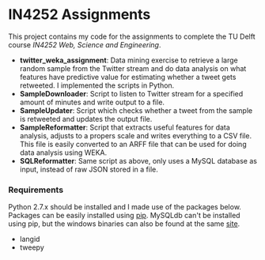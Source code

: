 IN4252 Assignments
===

This project contains my code for the assignments to complete the TU Delft course *IN4252 Web, Science and Engineering*.

* **twitter_weka_assignment**: Data mining exercise to retrieve a large random sample from the Twitter stream and do data analysis on what features have predictive value for estimating whether a tweet gets retweeted. I implemented the scripts in Python.
 * **SampleDownloader**: Script to listen to Twitter stream for a specified amount of minutes and write output to a file.
 * **SampleUpdater**: Script which checks whether a tweet from the sample is retweeted and updates the output file.
 * **SampleReformatter**: Script that extracts useful features for data analysis, adjusts to a propers scale and writes everything to a CSV file. This file is easily converted to an ARFF file that can be used for doing data analysis using WEKA.
 * **SQLReformatter**: Same script as above, only uses a MySQL database as input, instead of raw JSON stored in a file.

### Requirements

Python 2.7.x should be installed and I made use of the packages below. Packages can be easily installed using [pip][1]. MySQLdb can't be installed using pip, but the windows binaries can also be found at the same [site][2].

* langid
* tweepy

[1]: http://www.lfd.uci.edu/~gohlke/pythonlibs/#pip
[2]: http://www.lfd.uci.edu/~gohlke/pythonlibs/#mysql-python
